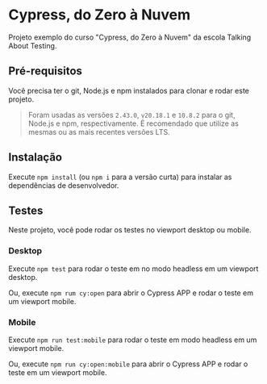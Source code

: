 # Cypress, do Zero à Nuvem
Projeto exemplo do curso "Cypress, do Zero à Nuvem" da escola Talking About Testing.

## Pré-requisitos
Você precisa ter o git, Node.js e npm instalados para clonar e rodar este projeto.

> Foram usadas as versões `2.43.0`, `v20.18.1` e `10.8.2` para o git, Node.js e npm, respectivamente. É recomendado que utilize as mesmas ou as mais recentes versões LTS.

## Instalação
Execute `npm install` (ou `npm i` para a versão curta) para instalar as dependências de desenvolvedor.

## Testes
Neste projeto, você pode rodar os testes no viewport desktop ou mobile.

### Desktop
Execute `npm test` para rodar o teste em no modo headless em um viewport desktop.

Ou, execute `npm rum cy:open` para abrir o Cypress APP e rodar o teste em um viewport mobile.

### Mobile
Execute `npm run test:mobile` para rodar o teste em modo headless em um viewport mobile.

Ou, execute `npm run cy:open:mobile` para abrir o Cypress APP e rodar o teste em um viewport mobile.